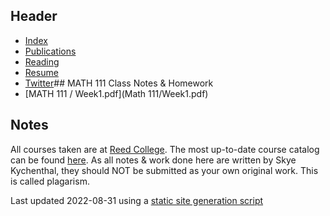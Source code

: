 ## Header
* [Index](/)
* [Publications](/pub_temp)
* [Reading](/reading)
* [Resume](/resume.pdf)
* [Twitter](https://www.twitter.com/skymochi64)## MATH 111 Class Notes & Homework 
* [MATH 111 / Week1.pdf](Math 111/Week1.pdf)

## Notes
All courses taken are at [Reed College](https://www.reed.edu). The most up-to-date course catalog can be found [here](https://www.reed.edu/catalog/). As all notes & work done here are written by Skye Kychenthal, they should NOT be submitted as your own original work. This is called plagarism.



Last updated 2022-08-31 using a [static site generation script](https://github.com/SkyMocha/skymocha.github.io/blob/main/update.py)